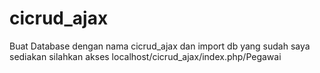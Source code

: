 # cicrud_ajax
Buat Database dengan nama cicrud_ajax dan import db yang sudah saya sediakan
silahkan akses localhost/cicrud_ajax/index.php/Pegawai
